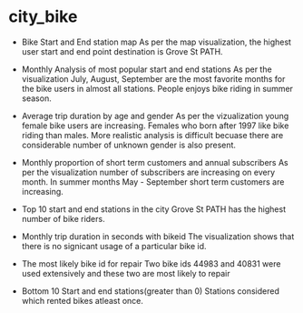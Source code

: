 # city_bike

* Bike Start and End station map
As per the map visualization, the highest user start and end point destination is Grove St PATH.

* Monthly Analysis of most popular start and end stations
As per the visualization July, August, September are the most favorite months for the bike users in almost all stations. People enjoys bike riding in summer season.

* Average trip duration by age and gender
As per the vizualization young female bike users are increasing. Females who born after 1997 like bike riding than males. More realistic analysis is difficult becuase there are considerable number of unknown gender is also present.

* Monthly proportion of short term customers and annual subscribers
As per the visualization number of subscribers are increasing on every month. In summer months May - September short term customers are increasing.

* Top 10 start and end stations in the city
Grove St PATH has the highest number of bike riders.

* Monthly trip duration in seconds with bikeid
The visualization shows that there is no signicant usage of a particular bike id.

* The most likely bike id for repair
Two bike ids 44983 and 40831 were used extensively and these two are most likely to repair

* Bottom 10 Start and end stations(greater than 0)
Stations considered which rented bikes atleast once.
